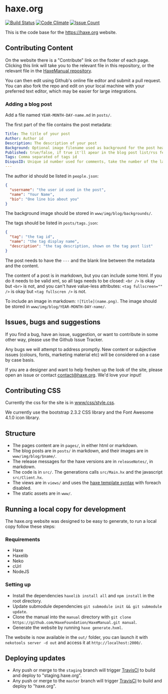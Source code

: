 haxe.org
========

[![Build Status](https://travis-ci.org/HaxeFoundation/haxe.org.svg?branch=staging)](https://travis-ci.org/HaxeFoundation/haxe.org)
[![Code Climate](https://codeclimate.com/github/HaxeFoundation/haxe.org/badges/gpa.svg)](https://codeclimate.com/github/HaxeFoundation/haxe.org)
[![Issue Count](https://codeclimate.com/github/HaxeFoundation/haxe.org/badges/issue_count.svg)](https://codeclimate.com/github/HaxeFoundation/haxe.org)

This is the code base for the <https://haxe.org> website.

## Contributing Content

On the website there is a "Contribute" link on the footer of each page.  Clicking this link will take you to the relevant file in this repository, or the relevant file in the [HaxeManual repository](https://github.com/HaxeFoundation/HaxeManual).

You can then edit using Github's online file editor and submit a pull request. You can also fork the repo and edit on your local machine with your preferred text editor, which may be easier for large integrations.

### Adding a blog post

Add a file named `YEAR-MONTH-DAY-name.md` in `posts/`.

The first part of the file contains the post metadata:
```yml
Title: The title of your post
Author: Author id
Description: The description of your post
Background: Optional image filename used as background for the post header
Published: true/false, if true it'll apear in the blog post list/rss feed
Tags: Comma separated of tags id
DisqusID: Unique id number used for comments, take the number of the last post and increment it by one
---

```

The author id should be listed in `people.json`:
```json
{
  "username": "the user id used in the post",
  "name": "Your Name",
  "bio": "One line bio about you"
}
```

The background image should be stored in `www/img/blog/backgrounds/`.

The tags should be listed in `posts/tags.json`:
```json
{
  "tag": "the tag id",
  "name": "the tag display name",
  "description": "the tag description, shown on the tag post list"
}
```

The post needs to have the `---` and the blank line between the metadata and the content.

The content of a post is in markdown, but you can include some html.
If you do it needs to be valid xml, so all tags needs to be closed: `<br />` is okay but `<br>` is not, and you can't have value-less attributes: `<tag fullscreen="" />` is okay but `<tag fullscren />` is not.

To include an image in markdown: `![Title](name.png)`.
The image should be stored in `www/img/blog/YEAR-MONTH-DAY-name/`.

## Issues, bugs and suggestions

If you find a bug, have an issue, suggestion, or want to contribute in some other way, please use the Github Issue Tracker.

Any bugs we will attempt to address promptly. New content or subjective issues (colours, fonts, marketing material etc) will be considered on a case by case basis.

If you are a designer and want to help freshen up the look of the site, please open an issue or contact <contact@haxe.org>. We'd love your input!

## Contributing CSS

Currently the css for the site is in [www/css/style.css](https://github.com/HaxeFoundation/haxe.org/blob/staging/www/css/style.css).

We currently use the bootstrap 2.3.2 CSS library and the Font Awesome 4.1.0 icon library.

## Structure

* The pages content are in `pages/`, in either html or markdown.
* The blog posts are in `posts/` in markdown, and their images are in `www/img/blog/$name/`.
* The release messages for the haxe versions are in `releaseNotes/`, in markdown.
* The code is in `src/`. The generations calls `src/Main.hx` and the javascript `src/Client.hx`.
* The views are in `views/` and uses the [haxe template syntax](https://haxe.org/manual/std-template.html) with foreach disabled.
* The static assets are in `www/`.

## Running a local copy for development

The haxe.org website was designed to be easy to generate, to run a local copy follow these steps:

### Requirements

* Haxe
* Haxelib
* Neko
* cUrl
* NodeJS

### Setting up

* Install the dependencies `haxelib install all` and `npm install` in the root directory.
* Update submodule dependencies `git submodule init && git submodule update`.
* Clone the manual into the `manual` directory with `git clone https://github.com/HaxeFoundation/HaxeManual.git manual`.
* Generate the website by running `haxe generate.hxml`.

The website is now available in the `out/` folder, you can launch it with `nekotools server -d out` and access it at `http://localhost:2000/`.

## Deploying updates

* Any push or merge to the `staging` branch will trigger [TravisCI](https://travis-ci.org/HaxeFoundation/haxe.org) to build and deploy to "staging.haxe.org".
* Any push or merge to the `master` branch will trigger [TravisCI](https://travis-ci.org/HaxeFoundation/haxe.org) to build and deploy to "haxe.org".
